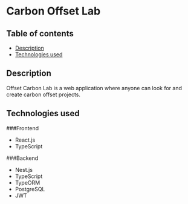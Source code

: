# Carbon Offset Lab

## Table of contents

- [Description](#description)
- [Technologies used](#technologiesused)

## Description

Offset Carbon Lab is a web application where anyone can look for and create carbon offset projects.

## Technologies used

###Frontend
- React.js
- TypeScript

###Backend
- Nest.js
- TypeScript
- TypeORM
- PostgreSQL
- JWT